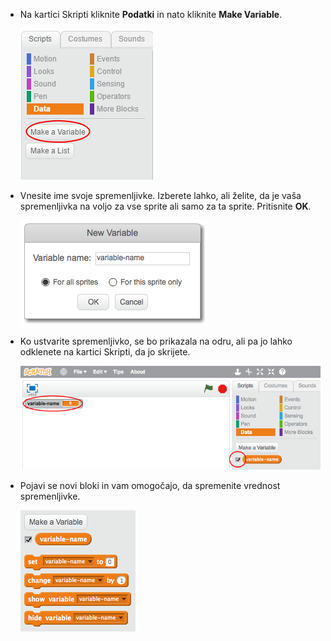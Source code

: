 + Na kartici Skripti kliknite **Podatki** in nato kliknite **Make Variable**.
    
    ![Bloki podatkov](images/data-blocks.png)

+ Vnesite ime svoje spremenljivke. Izberete lahko, ali želite, da je vaša spremenljivka na voljo za vse sprite ali samo za ta sprite. Pritisnite **OK**.
    
    ![Ustvari spremenljivko](images/create-variable.png)

+ Ko ustvarite spremenljivko, se bo prikazala na odru, ali pa jo lahko odklenete na kartici Skripti, da jo skrijete.
    
    ![Spremenljivi bloki](images/variable-show.png)

+ Pojavi se novi bloki in vam omogočajo, da spremenite vrednost spremenljivke.
    
    ![Spremenljivi bloki](images/variable-blocks.png)